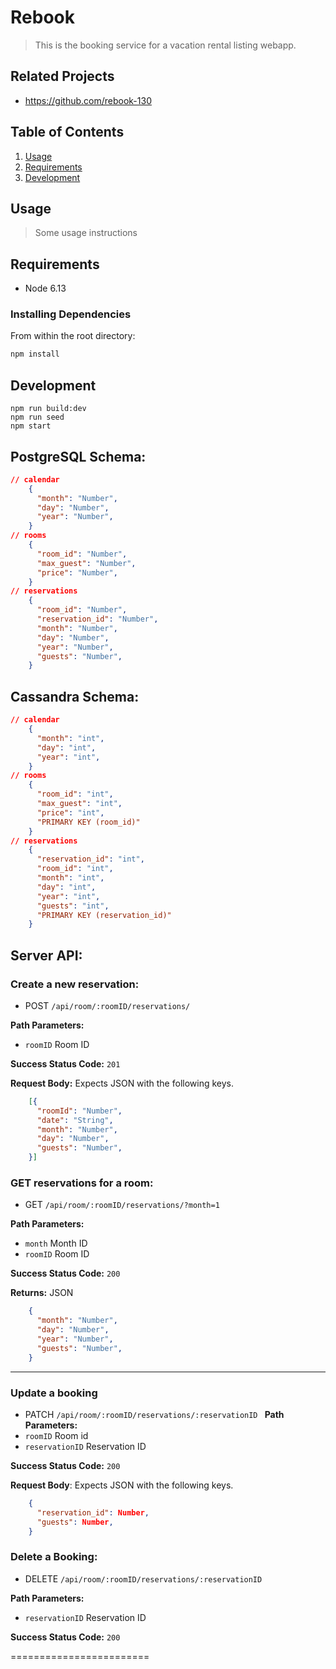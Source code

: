 # Rebook

>This is the booking service for a vacation rental listing webapp.

## Related Projects
  - https://github.com/rebook-130
## Table of Contents

1. [Usage](#Usage)
1. [Requirements](#requirements)
1. [Development](#development)

## Usage

> Some usage instructions

## Requirements

- Node 6.13

### Installing Dependencies

From within the root directory:

```sh
npm install
```

## Development
```
npm run build:dev
npm run seed
npm start
```
## PostgreSQL Schema:
```json
// calendar
    {
      "month": "Number",
      "day": "Number",
      "year": "Number",
    }
// rooms
    {
      "room_id": "Number",
      "max_guest": "Number",
      "price": "Number",
    }
// reservations
    {
      "room_id": "Number",
      "reservation_id": "Number",
      "month": "Number",
      "day": "Number",
      "year": "Number",
      "guests": "Number",
    }
```
## Cassandra Schema:
```json
// calendar
    {
      "month": "int",
      "day": "int",
      "year": "int",
    }
// rooms
    {
      "room_id": "int",
      "max_guest": "int",
      "price": "int",
      "PRIMARY KEY (room_id)"
    }
// reservations
    {
      "reservation_id": "int",
      "room_id": "int",
      "month": "int",
      "day": "int",
      "year": "int",
      "guests": "int",
      "PRIMARY KEY (reservation_id)"
    }
```
## Server API:

### Create a new reservation:
  * POST `/api/room/:roomID/reservations/`

**Path Parameters:**
  * `roomID` Room ID

**Success Status Code:** `201`

**Request Body:** Expects JSON with the following keys.

```json
    [{
      "roomId": "Number",
      "date": "String",
      "month": "Number",
      "day": "Number",
      "guests": "Number",
    }]
```


### GET reservations for a room:
  * GET `/api/room/:roomID/reservations/?month=1`

**Path Parameters:**
  * `month` Month ID
  * `roomID` Room ID

**Success Status Code:** `200`

**Returns:** JSON

```json
    {
      "month": "Number",
      "day": "Number",
      "year": "Number",
      "guests": "Number",
    }
```

------------------------
### Update a booking
  * PATCH `/api/room/:roomID/reservations/:reservationID
`
**Path Parameters:**
  * `roomID` Room id
  * `reservationID` Reservation ID

**Success Status Code:** `200`

**Request Body**: Expects JSON with the following keys.
```json
    {
      "reservation_id": Number,
      "guests": Number,
    }
```

### Delete a Booking:
  * DELETE  `/api/room/:roomID/reservations/:reservationID`

**Path Parameters:**
  * `reservationID` Reservation ID

**Success Status Code:** `200`

========================
